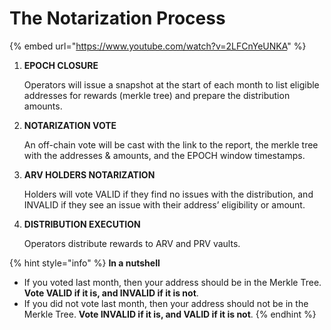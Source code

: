 # The Notarization Process

{% embed url="https://www.youtube.com/watch?v=2LFCnYeUNKA" %}

1.  **EPOCH CLOSURE**

    Operators will issue a snapshot at the start of each month to list eligible addresses for rewards (merkle tree) and prepare the distribution amounts.
2.  **NOTARIZATION VOTE**

    An off-chain vote will be cast with the link to the report, the merkle tree with the addresses & amounts, and the EPOCH window timestamps.
3.  **ARV HOLDERS NOTARIZATION**

    Holders will vote VALID if they find no issues with the distribution, and INVALID if they see an issue with their address’ eligibility or amount.
4.  **DISTRIBUTION EXECUTION**

    Operators distribute rewards to ARV and PRV vaults.

{% hint style="info" %}
**In a nutshell**

* If you voted last month, then your address should be in the Merkle Tree. **Vote VALID if it is, and INVALID if it is not**.
* If you did not vote last month, then your address should not be in the Merkle Tree. **Vote INVALID if it is, and VALID if it is not**.
{% endhint %}
